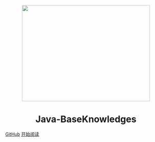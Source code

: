 <p align="center">
<img src="https://eternal-java.oss-cn-beijing.aliyuncs.com/JavaKnowledge_Picts/java.jpg" width="400" height="300"/>
</p>
<h1 align="center">Java-BaseKnowledges</h1>

[GitHub](https://github.com/Eternal-gjd/JavaKnows.github.io)
[开始阅读](#docsify-demo)


